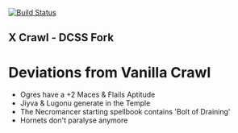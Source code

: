 [![Build Status](https://travis-ci.org/crawl/crawl.svg?branch=master)](https://travis-ci.org/crawl/crawl)

## X Crawl - DCSS Fork

# Deviations from Vanilla Crawl

 - Ogres have a +2 Maces & Flails Aptitude
 - Jiyva & Lugonu generate in the Temple
 - The Necromancer starting spellbook contains 'Bolt of Draining'
 - Hornets don't paralyse anymore
